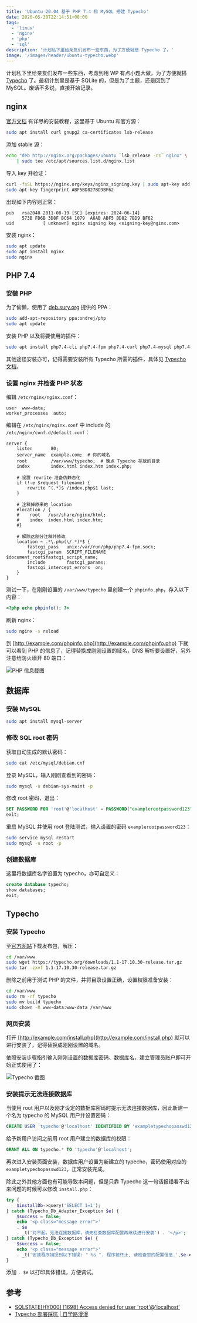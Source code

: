 ```yaml
---
title: 'Ubuntu 20.04 基于 PHP 7.4 和 MySQL 搭建 Typecho'
date: 2020-05-30T22:14:51+08:00
tags:
  - 'linux'
  - 'nginx'
  - 'php'
  - 'sql'
description: '计划私下里给亲友们发布一些东西，为了方便就搭 Typecho 了。'
image: '/images/header/ubuntu-typecho.webp'
---
```


计划私下里给亲友们发布一些东西，考虑到用 WP 有点小题大做，为了方便就搭 [Typecho](https://typecho.org/) 了。最初计划里是基于 SQLite 的，但是为了主题，还是回到了 MySQL。废话不多说，直接开始记录。

<!--more-->

## nginx

[官方文档](https://nginx.org/en/docs/install.html) 有详尽的安装教程，这里基于 Ubuntu 和官方源：

```bash
sudo apt install curl gnupg2 ca-certificates lsb-release
```

添加 stable 源：

```bash
echo "deb http://nginx.org/packages/ubuntu `lsb_release -cs` nginx" \
    | sudo tee /etc/apt/sources.list.d/nginx.list
```

导入 key 并验证：

```bash
curl -fsSL https://nginx.org/keys/nginx_signing.key | sudo apt-key add -
sudo apt-key fingerprint ABF5BD827BD9BF62
```

出现如下内容则正常：

```
pub   rsa2048 2011-08-19 [SC] [expires: 2024-06-14]
      573B FD6B 3D8F BC64 1079  A6AB ABF5 BD82 7BD9 BF62
uid           [ unknown] nginx signing key <signing-key@nginx.com>
```

安装 nginx：

```bash
sudo apt update
sudo apt install nginx
sudo nginx
```

## PHP 7.4

### 安装 PHP

为了偷懒，使用了 [deb.sury.org](https://deb.sury.org/) 提供的 PPA：

```bash
sudo add-apt-repository ppa:ondrej/php
sudo apt update
```

安装 PHP 以及将要使用的插件：

```bash
sudo apt install php7.4-cli php7.4-fpm php7.4-curl php7.4-mysql php7.4-gd php7.4-xml php7.4-mbstring php7.4-zip
```

其他途径安装亦可，记得需要安装所有 Typecho 所需的插件，具体见 [Typecho 文档](https://docs.typecho.org/install)。

### 设置 nginx 并检查 PHP 状态

编辑 `/etc/nginx/nginx.conf`：

```nginx
user  www-data;
worker_processes  auto;
```

编辑在 `/etc/nginx/nginx.conf` 中 include 的 `/etc/nginx/conf.d/default.conf`：

```nginx
server {
    listen       80;
    server_name  example.com;  # 你的域名
    root         /var/www/typecho;  # 晚点 Typecho 存放的目录
    index        index.html index.htm index.php;

    # 设置 rewrite 准备伪静态化
    if (!-e $request_filename) {
        rewrite ^(.*)$ /index.php$1 last;
    }

    # 注释掉原来的 location
    #location / {
    #    root   /usr/share/nginx/html;
    #    index  index.html index.htm;
    #}

    # 解除这部分注释并修改
    location ~ .*\.php(\/.*)*$ {
        fastcgi_pass   unix:/var/run/php/php7.4-fpm.sock;
        fastcgi_param  SCRIPT_FILENAME  $document_root$fastcgi_script_name;
        include        fastcgi_params;
        fastcgi_intercept_errors  on;
    }
}
```

测试一下，在刚刚设置的 `/var/www/typecho` 里创建一个 `phpinfo.php`，存入以下内容：

```php
<?php echo phpinfo(); ?>
```

刷新 nginx：

```bash
sudo nginx -s reload
```

到 [http://example.com/phpinfo.php](http://example.com/phpinfo.php) 下就可以看到 PHP 的信息了，记得替换成刚刚设置的域名，DNS 解析要设置好，另外注意给防火墙开 80 端口：

![PHP 信息截图](/images/post/2020/typecho-with-nginx-und-mysql/20200530233816.webp)

## 数据库

### 安装 MySQL

```bash
sudo apt install mysql-server
```

### 修改 SQL root 密码

获取自动生成的默认密码：

```bash
sudo cat /etc/mysql/debian.cnf
```

登录 MySQL，输入刚刚查看到的密码：

```bash
sudo mysql -u debian-sys-maint -p
```

修改 root 密码，退出：

```sql
SET PASSWORD FOR 'root'@'localhost' = PASSWORD("examplerootpassword123");
exit;
```

重启 MySQL 并使用 root 登陆测试，输入设置的密码 `examplerootpassword123`：

```bash
sudo service mysql restart
sudo mysql -u root -p
```

### 创建数据库

这里将数据库名字设置为 typecho，亦可自定义：

```sql
create database typecho;
show databases;
exit;
```

## Typecho

### 安装 Typecho

至[官方网站](https://typecho.org/download)下载发布包，解压：

```bash
cd /var/www
sudo wget https://typecho.org/downloads/1.1-17.10.30-release.tar.gz
sudo tar -zxvf 1.1-17.10.30-release.tar.gz
```

删除之前用于测试 PHP 的文件，并将目录设置正确，设置权限准备安装：

```bash
cd /var/www
sudo rm -rf typecho
sudo mv build typecho
sudo chown -R www-data:www-data /var/www
```

### 网页安装

打开 [http://example.com/install.php](http://example.com/install.php) 就可以进行安装了，记得替换成刚刚设置的域名。

依照安装步骤指引输入刚刚设置的数据库密码、数据库名，建立管理员账户即可开始正式使用了：

![Typecho 截图](/images/post/2020/typecho-with-nginx-und-mysql/20200531005625.webp)

### 安装提示无法连接数据库

当使用 root 用户以及刚才设定的数据库密码时提示无法连接数据库，因此新建一个名为 typecho 的 MySQL 用户并设置密码：

```sql
CREATE USER 'typecho'@'localhost' IDENTIFIED BY 'exampletypechopasswd123';
```

给予新用户访问之前用 root 用户建立的数据库的权限：

```sql
GRANT ALL ON typecho.* TO 'typecho'@'localhost';
```

再次进入安装页面安装，数据库用户设置为新建立的 typecho，密码使用对应的 `exampletypechopasswd123`，正常安装完成。

除此之外其他方面也有可能导致本问题，但是只靠 Typecho 这一句话报错看不出来问题的时候可以修改 `install.php`：

```php
try {
    $installDb->query('SELECT 1=1');
} catch (Typecho_Db_Adapter_Exception $e) {
    $success = false;
    echo '<p class="message error">'
    . $e
    . _t('对不起，无法连接数据库，请先检查数据库配置再继续进行安装') . '</p>';
} catch (Typecho_Db_Exception $e) {
    $success = false;
    echo '<p class="message error">'
    . _t('安装程序捕捉到以下错误: " %s ". 程序被终止, 请检查您的配置信息.',$e->getMessage()) . '</p>';
}
```

添加 `. $e` 以打印具体错误，方便调试。

## 参考

- [SQLSTATE[HY000] [1698] Access denied for user 'root'@'localhost'](https://stackoverflow.com/questions/36864206/sqlstatehy000-1698-access-denied-for-user-rootlocalhost)
- [Typecho 部署踩坑 | 自学路漫漫](https://blog.fxcdev.com/archives/14.html)
